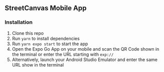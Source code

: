 ## StreetCanvas Mobile App

### Installation
1. Clone this repo
2. Run `yarn` to install dependencies
3. Run `yarn expo start` to start the app
4. Open the Expo Go App on your mobile and scan the QR Code shown in the terminal or enter the URL starting with `exp://`
5. Alternatively, launch your Android Studio Emulator and enter the same URL show in the terminal
